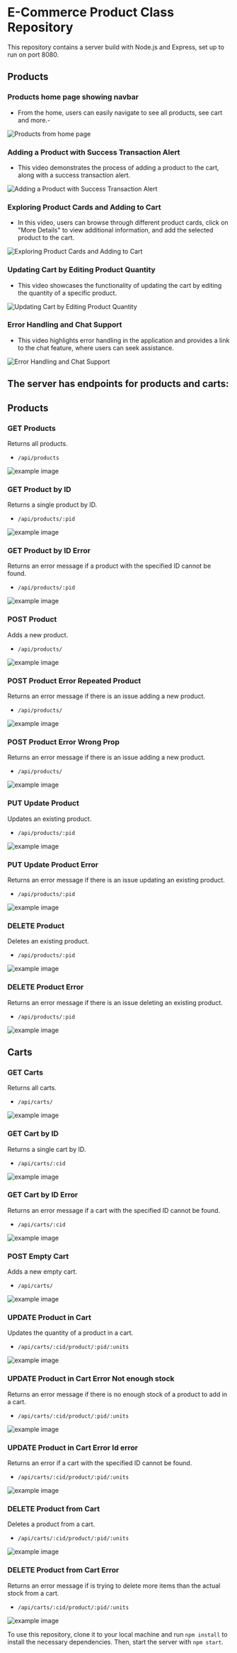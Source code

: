 # E-Commerce Product Class Repository

This repository contains a server build with Node.js and Express, set up to run on port 8080. 

## Products

### Products home page showing navbar

- From the home, users can easily navigate to see all products, see cart and more.-

![Products from home page](./server/public/images/readme/video_examples/home_page.gif)

### Adding a Product with Success Transaction Alert

- This video demonstrates the process of adding a product to the cart, along with a success transaction alert.

![Adding a Product with Success Transaction Alert](./server/public/images/readme/video_examples/add_product.gif)

### Exploring Product Cards and Adding to Cart

- In this video, users can browse through different product cards, click on "More Details" to view additional information, and add the selected product to the cart.

![Exploring Product Cards and Adding to Cart](./server/public/images/readme/video_examples/products_cards.gif)

### Updating Cart by Editing Product Quantity

- This video showcases the functionality of updating the cart by editing the quantity of a specific product.

![Updating Cart by Editing Product Quantity](./server/public/images/readme/video_examples/cart_update.gif)

### Error Handling and Chat Support

- This video highlights error handling in the application and provides a link to the chat feature, where users can seek assistance.

![Error Handling and Chat Support](./server/public/images/readme/video_examples/error_redirect_to_chat.gif)

## The server has endpoints for products and carts:

## Products

### GET Products

Returns all products.

- `/api/products`

![example image](./server/public/images/readme/products/get-products.jpeg)

### GET Product by ID

Returns a single product by ID.

- `/api/products/:pid`

![example image](./server/public/images/readme/products/get-product-by-id.jpeg)

### GET Product by ID Error

Returns an error message if a product with the specified ID cannot be found.

- `/api/products/:pid`

![example image](./server/public/images/readme/products/get-product-by-id-error.jpeg)

### POST Product

Adds a new product.

- `/api/products/`

![example image](./server/public/images/readme/products/post-product.jpeg)

### POST Product Error Repeated Product

Returns an error message if there is an issue adding a new product.

- `/api/products/`

![example image](./server/public/images/readme/products/post-product-error-repeated.jpeg)

### POST Product Error Wrong Prop

Returns an error message if there is an issue adding a new product.

- `/api/products/`

![example image](./server/public/images/readme/products/post-product-error-wrong-prop.jpeg)

### PUT Update Product

Updates an existing product.

- `/api/products/:pid`

![example image](./server/public/images/readme/products/put-update-product.jpeg)

### PUT Update Product Error

Returns an error message if there is an issue updating an existing product.

- `/api/products/:pid`

![example image](./server/public/images/readme/products/put-update-product.jpeg)

### DELETE Product

Deletes an existing product.

- `/api/products/:pid`

![example image](./server/public/images/readme/products/delete-product.jpeg)

### DELETE Product Error

Returns an error message if there is an issue deleting an existing product.

- `/api/products/:pid`

![example image](./server/public/images/readme/products/delete-product-error.jpeg)

## Carts

### GET Carts

Returns all carts.

- `/api/carts/`

![example image](./server/public/images/readme/carts/get-carts.jpeg)

### GET Cart by ID

Returns a single cart by ID.

- `/api/carts/:cid`

![example image](./server/public/images/readme/carts/get-cart-by-id.jpeg)

### GET Cart by ID Error

Returns an error message if a cart with the specified ID cannot be found.

- `/api/carts/:cid`

![example image](./server/public/images/readme/carts/get-cart-by-id-error.jpeg)

### POST Empty Cart

Adds a new empty cart.

- `/api/carts/`

![example image](./server/public/images/readme/carts/create-empty-cart.jpeg)

### UPDATE Product in Cart

Updates the quantity of a product in a cart.

- `/api/carts/:cid/product/:pid/:units`

![example image](./server/public/images/readme/carts/update-product-in-cart.jpeg)

### UPDATE Product in Cart Error Not enough stock

Returns an error message if there is no enough stock of a product to add in a cart.

- `/api/carts/:cid/product/:pid/:units`

![example image](./server/public/images/readme/carts/update-product-in-cart-error-stock.jpeg)

### UPDATE Product in Cart Error Id error

Returns an error if a cart with the specified ID cannot be found.

- `/api/carts/:cid/product/:pid/:units`

![example image](./server/public/images/readme/carts/update-product-in-cart-error-not-found.jpeg)

### DELETE Product from Cart

Deletes a product from a cart.

- `/api/carts/:cid/product/:pid/:units`

![example image](./server/public/images/readme/carts/delete-product-from-cart.jpeg)

### DELETE Product from Cart Error

Returns an error message if is trying to delete more items than the actual stock from a cart.

- `/api/carts/:cid/product/:pid/:units`

![example image](./server/public/images/readme/carts/delete-product-from-cart.jpeg)

To use this repository, clone it to your local machine and run `npm install` to install the necessary dependencies. Then, start the server with `npm start`.
